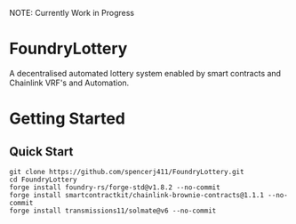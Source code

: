NOTE: Currently Work in Progress
# FoundryLottery
A decentralised automated lottery system enabled by smart contracts and Chainlink VRF's and Automation.

# Getting Started
## Quick Start
```
git clone https://github.com/spencerj411/FoundryLottery.git
cd FoundryLottery
forge install foundry-rs/forge-std@v1.8.2 --no-commit
forge install smartcontractkit/chainlink-brownie-contracts@1.1.1 --no-commit
forge install transmissions11/solmate@v6 --no-commit
```
